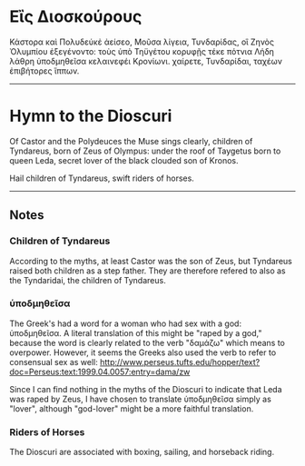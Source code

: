 # Εἲς Διοσκούρους

Κάστορα καὶ Πολυδεύκἐ ἀείσεο, Μοῦσα λίγεια, 
Τυνδαρίδας, οἳ Ζηνὸς Ὀλυμπίου ἐξεγένοντο: 
τοὺς ὑπὸ Τηϋγέτου κορυφῇς τέκε πότνια Λήδη 
λάθρη ὑποδμηθεῖσα κελαινεφέι Κρονίωνι. 
χαίρετε, Τυνδαρίδαι, ταχέων ἐπιβήτορες ἵππων.

---

# Hymn to the Dioscuri

Of Castor and the Polydeuces the Muse sings clearly,
children of Tyndareus, born of Zeus of Olympus:
under the roof of Taygetus born to queen Leda,
secret lover of the black clouded son of Kronos.

Hail children of Tyndareus, swift riders of horses.

---

## Notes

### Children of Tyndareus

According to the myths,
at least Castor was the son of Zeus,
but Tyndareus raised both children as a step father.
They are therefore refered to also as the Tyndaridai, the children of Tyndareus.

### ὑποδμηθεῖσα

The Greek's had a word for a woman who had sex with a god: ὑποδμηθεῖσα.
A literal translation of this might be "raped by a god,"
because the word is clearly related to the verb "δαμάζω" which means to overpower.
However, it seems the Greeks also used the verb to refer to consensual sex as well:
http://www.perseus.tufts.edu/hopper/text?doc=Perseus:text:1999.04.0057:entry=dama/zw

Since I can find nothing in the myths of the Dioscuri to indicate that Leda was raped by Zeus,
I have chosen to translate ὑποδμηθεῖσα simply as "lover",
although "god-lover" might be a more faithful translation.

### Riders of Horses

The Dioscuri are associated with boxing, sailing, and horseback riding.

